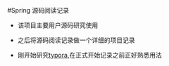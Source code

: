 #Spring 源码阅读记录

- 该项目主要用户源码研究使用
- 之后将源码阅读记录做一个详细的项目记录



- 刚开始研究[typora](https://www.typora.io/),在正式开始记录之前正好熟悉用法